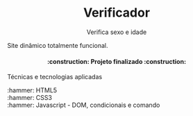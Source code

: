 <h1 align="center">Verificador</h1>
<p align="center">Verifica sexo e idade</p
<br>
<p> Site dinâmico totalmente funcional.</p>
<h4 align="center"> 
    :construction:  Projeto finalizado  :construction:
</h4><div display:"flex">
<p>Técnicas e tecnologias aplicadas</p>
:hammer: HTML5
<br>
:hammer: CSS3
<br>
:hammer: Javascript - DOM, condicionais e comando
